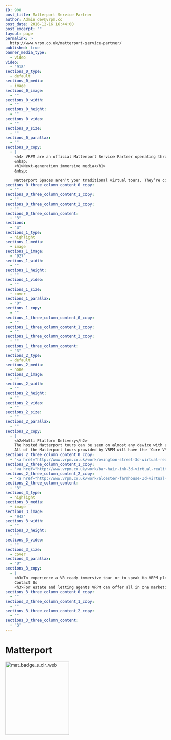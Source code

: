 ```yaml
---
ID: 908
post_title: Matterport Service Partner
author: Admin dev@vrpm.co
post_date: 2016-12-16 16:44:00
post_excerpt: ""
layout: page
permalink: >
  http://www.vrpm.co.uk/matterport-service-partner/
published: true
banner_media_type:
  - video
video:
  - "918"
sections_0_type:
  - default
sections_0_media:
  - image
sections_0_image:
  - ""
sections_0_width:
  - ""
sections_0_height:
  - ""
sections_0_video:
  - ""
sections_0_size:
  - ""
sections_0_parallax:
  - ""
sections_0_copy:
  - |
    <h4> VRPM are an official Matterport Service Partner operating throughout the UK and Europe.</h4>
    &nbsp;
    <h1>Next-generation immersive media</h1>
    &nbsp;
    
    Matterport Spaces aren’t your traditional virtual tours. They’re completely new form of immersive 3D media that invites you to explore a place as if you were really there. Step inside a Matterport Space and start exploring somewhere new.
sections_0_three_column_content_0_copy:
  - ""
sections_0_three_column_content_1_copy:
  - ""
sections_0_three_column_content_2_copy:
  - ""
sections_0_three_column_content:
  - "3"
sections:
  - "4"
sections_1_type:
  - highlight
sections_1_media:
  - image
sections_1_image:
  - "927"
sections_1_width:
  - ""
sections_1_height:
  - ""
sections_1_video:
  - ""
sections_1_size:
  - cover
sections_1_parallax:
  - "0"
sections_1_copy:
  - ""
sections_1_three_column_content_0_copy:
  - ""
sections_1_three_column_content_1_copy:
  - ""
sections_1_three_column_content_2_copy:
  - ""
sections_1_three_column_content:
  - "3"
sections_2_type:
  - default
sections_2_media:
  - none
sections_2_image:
  - ""
sections_2_width:
  - ""
sections_2_height:
  - ""
sections_2_video:
  - ""
sections_2_size:
  - ""
sections_2_parallax:
  - ""
sections_2_copy:
  - |
    <h2>Multi Platform Delivery</h2>
    The hosted Matterport tours can be seen on almost any device with an internet connection.  Or you can download the tours into your own Matterport Showcase App if you become a collaborator with VRPM.
    All of the Matterport tours provided by VRPM will have the ‘Core VR’ enabled unless specifically requested.   This means that anyone viewing the space can see it through Google Cardboard or a Samsung Gear VR device.
sections_2_three_column_content_0_copy:
  - '<a href="http://www.vrpm.co.uk/work/ovington-street-3d-virtual-reality-tour/"><img class="alignnone size-medium wp-image-935" src="http://www.vrpm.co.uk/wp-content/uploads/2016/12/Residential-300x171.jpg" alt="residential" width="300" height="171" /></a>'
sections_2_three_column_content_1_copy:
  - '<a href="http://www.vrpm.co.uk/work/bar-hair-ink-3d-virtual-reality-tour/"><img class="alignnone size-medium wp-image-936" src="http://www.vrpm.co.uk/wp-content/uploads/2016/12/commercial-300x171.jpg" alt="commercial" width="300" height="171" /></a>'
sections_2_three_column_content_2_copy:
  - '<a href="http://www.vrpm.co.uk/work/alcester-farmhouse-3d-virtual-reality-tour/"><img class="alignnone size-medium wp-image-937" src="http://www.vrpm.co.uk/wp-content/uploads/2016/12/holiday-300x171.jpg" alt="holiday" width="300" height="171" /></a>'
sections_2_three_column_content:
  - "3"
sections_3_type:
  - highlight
sections_3_media:
  - image
sections_3_image:
  - "942"
sections_3_width:
  - ""
sections_3_height:
  - ""
sections_3_video:
  - ""
sections_3_size:
  - cover
sections_3_parallax:
  - "0"
sections_3_copy:
  - |
    <h3>To experience a VR ready immersive tour or to speak to VRPM please call on 020 3488 0506 or...</h3>
    Contact Us
    <h3>For estate and letting agents VRPM can offer all in one marketing solutions with floor plans and pictures.</h3>
sections_3_three_column_content_0_copy:
  - ""
sections_3_three_column_content_1_copy:
  - ""
sections_3_three_column_content_2_copy:
  - ""
sections_3_three_column_content:
  - "3"
---
```

<h1>Matterport</h1>
<img class="alignnone wp-image-912" src="http://www.vrpm.co.uk/wp-content/uploads/2016/12/mat_badge_s_clr_web.png" alt="mat_badge_s_clr_web" width="200" height="231" />